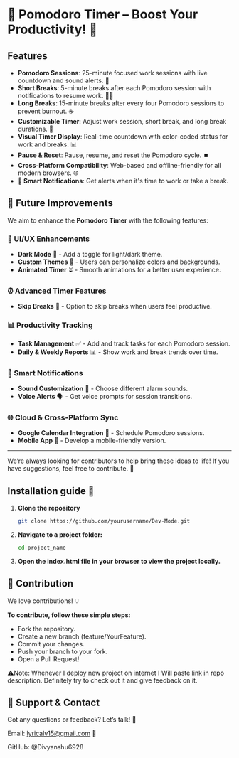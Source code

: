 # 🍅 Pomodoro Timer – Boost Your Productivity! 🚀

## Features

- **Pomodoro Sessions**: 25-minute focused work sessions with live countdown and sound alerts. 💪  
- **Short Breaks**: 5-minute breaks after each Pomodoro session with notifications to resume work. 🚶‍♂️  
- **Long Breaks**: 15-minute breaks after every four Pomodoro sessions to prevent burnout. ☕  
- **Customizable Timer**: Adjust work session, short break, and long break durations. 🔄  
- **Visual Timer Display**: Real-time countdown with color-coded status for work and breaks. 📊  
- **Pause & Reset**: Pause, resume, and reset the Pomodoro cycle. ⏹️  
- **Cross-Platform Compatibility**: Web-based and offline-friendly for all modern browsers. 🌐  
- **🔔 Smart Notifications**: Get alerts when it's time to work or take a break.  
 




## 🚀 Future Improvements

We aim to enhance the **Pomodoro Timer** with the following features:

### 🎨 UI/UX Enhancements
- **Dark Mode** 🌙 - Add a toggle for light/dark theme.
- **Custom Themes** 🎨 - Users can personalize colors and backgrounds.
- **Animated Timer** ⏳ - Smooth animations for a better user experience.

### ⏰ Advanced Timer Features
- **Skip Breaks** 🚀 - Option to skip breaks when users feel productive.

### 📊 Productivity Tracking
- **Task Management** ✅ - Add and track tasks for each Pomodoro session.
- **Daily & Weekly Reports** 📊 - Show work and break trends over time.

### 🔔 Smart Notifications
- **Sound Customization** 🎵 - Choose different alarm sounds.
- **Voice Alerts** 🗣️ - Get voice prompts for session transitions.

### 🌐 Cloud & Cross-Platform Sync
- **Google Calendar Integration** 📅 - Schedule Pomodoro sessions.
- **Mobile App** 📱 - Develop a mobile-friendly version.


---


We’re always looking for contributors to help bring these ideas to life! If you have suggestions, feel free to contribute. 🚀  


## Installation guide 📑

1. **Clone the repository**
   ```bash
   git clone https://github.com/yourusername/Dev-Mode.git

2. **Navigate to a project folder:**
   ```bash
   cd project_name

3. **Open the index.html file in your browser to view the project locally.**

## 🤝 Contribution
We love contributions! 💡

**To contribute, follow these simple steps:**

- Fork the repository.
- Create a new branch (feature/YourFeature).
- Commit your changes.
- Push your branch to your fork.
- Open a Pull Request!

⚠️Note: Whenever I deploy new project on internet I Will paste link in repo description. Definitely try to check out it and give feedback on it.

## 💛 Support & Contact
Got any questions or feedback? Let’s talk! 🤖

Email: lyricalv15@gmail.com 📧


GitHub: @Divyanshu6928
